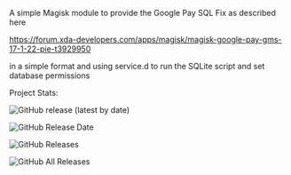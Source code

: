 A simple Magisk module to provide the Google Pay SQL Fix as described here

https://forum.xda-developers.com/apps/magisk/magisk-google-pay-gms-17-1-22-pie-t3929950

in a simple format and using service.d to run the SQLite script and set database permissions

Project Stats:   

![GitHub release (latest by date)](https://img.shields.io/github/v/release/stylemessiah/GPay-SQLite-Fix?label=Release%29&style=plastic)

![GitHub Release Date](https://img.shields.io/github/release-date/stylemessiah/GPay-SQLite-Fix?label=Release%20Date%29&style=plastic)

![GitHub Releases](https://img.shields.io/github/downloads/stylemessiah/GPay-SQLite-Fix/latest/total?label=Downloads%20%28Latest%20Release%29&style=plastic)

![GitHub All Releases](https://img.shields.io/github/downloads/stylemessiah/GPay-SQLite-Fix/total?label=Total%20Downloads%20%28All%20Releases%29&style=plastic)


